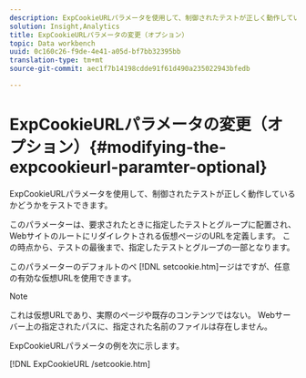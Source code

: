 ```yaml
---
description: ExpCookieURLパラメータを使用して、制御されたテストが正しく動作しているかどうかをテストできます。
solution: Insight,Analytics
title: ExpCookieURLパラメータの変更（オプション）
topic: Data workbench
uuid: 0c160c26-f9de-4e41-a05d-bf7bb32395bb
translation-type: tm+mt
source-git-commit: aec1f7b14198cdde91f61d490a235022943bfedb

---
```



# ExpCookieURLパラメータの変更（オプション）{#modifying-the-expcookieurl-paramter-optional}

ExpCookieURLパラメータを使用して、制御されたテストが正しく動作しているかどうかをテストできます。

このパラメーターは、要求されたときに指定したテストとグループに配置され、Webサイトのルートにリダイレクトされる仮想ページのURLを定義します。 この時点から、テストの最後まで、指定したテストとグループの一部となります。

このパラメーターのデフォルトのペ [!DNL setcookie.htm]ージはですが、任意の有効な仮想URLを使用できます。

>[!NOTE]
>
>これは仮想URLであり、実際のページや既存のコンテンツではない。 Webサーバー上の指定されたパスに、指定された名前のファイルは存在しません。

ExpCookieURLパラメータの例を次に示します。

[!DNL ExpCookieURL /setcookie.htm]

